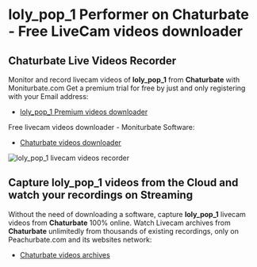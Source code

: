 # loly_pop_1 Performer on Chaturbate - Free LiveCam videos downloader

## Chaturbate Live Videos Recorder

Monitor and record livecam videos of **loly_pop_1** from **Chaturbate** with Moniturbate.com
Get a premium trial for free by just and only registering with your Email address:
* [loly_pop_1 Premium videos downloader](https://moniturbate.com/request-demo-licence-key.html)

Free livecam videos downloader - Moniturbate Software:
* [Chaturbate videos downloader](https://moniturbate.com/moniturbate-download-software.html)

![loly_pop_1 livecam videos recorder](https://peachurnet.com/templates/moniturbate-software.png)


## Capture loly_pop_1 videos from the Cloud and watch your recordings on Streaming

Without the need of downloading a software, capture **loly_pop_1** livecam videos from **Chaturbate** 100% online.
Watch Livecam archives from **Chaturbate** unlimitedly from thousands of existing recordings, only on Peachurbate.com and its websites network:
* [Chaturbate videos archives](https://peachurnet.com/)